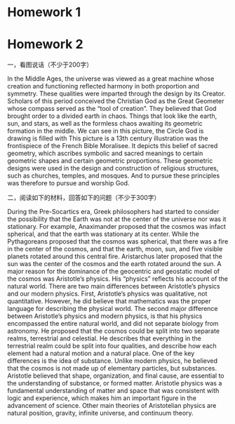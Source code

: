 # Homework 1


# Homework 2
一，看图说话（不少于200字）

In the Middle Ages, the universe was viewed as a great machine whose creation and functioning reflected harmony in both proportion and symmetry. These qualities were imparted through the design by its Creator. Scholars of this period conceived the Christian God as the Great Geometer whose compass served as the “tool of creation”. They believed that God brought order to a divided earth in chaos. Things that look like the earth, sun, and stars, as well as the formless chaos awaiting its geometric formation in the middle. We can see in this picture, the Circle God is drawing is filled with This picture is a 13th century illustration was the frontispiece of the French Bible Moralisee. It depicts this belief of sacred geometry, which ascribes symbolic and sacred meanings to certain geometric shapes and certain geometric proportions. These geometric designs were used in the design and construction of religious structures, such as churches, temples, and mosques. And to pursue these principles was therefore to pursue and worship God.

二，阅读如下的材料，回答如下的问题（不少于300字）

During the Pre-Socartics era, Greek philosophers had started to consider the possibility that the Earth was not at the center of the universe nor was it stationary. For example, Anaximander proposed that the cosmos was infact spherical, and that the earth was stationary at its center. While the Pythagoreans proposed that the cosmos was spherical, that there was a fire in the center of the cosmos, and that the earth, moon, sun, and five visible planets rotated around this central fire. Aristarchus later proposed that the sun was the center of the cosmos and the earth rotated around the sun. A major reason for the dominance of the geocentric and geostatic model of the cosmos was Aristotle’s physics. His “physics” reflects his account of the natural world. There are two main differences between Aristotle’s physics and our modern physics.
First, Aristotle’s physics was qualitative, not quantitative. However, he did believe that mathematics was the proper language for describing the physical world. The second major difference between Aristotle’s physics and modern physics, is that his physics encompassed the entire natural world, and did not separate biology from astronomy. He proposed that the cosmos could be split into two separate realms, terrestrial and celestial. He describes that everything in the terrestrial realm could be split into four qualities, and describe how each element had a natural motion and a natural place. One of the key differences is the idea of substance. Unlike modern physics, he believed that the cosmos is not made up of elementary particles, but substances. Aristotle believed that shape, organization, and final cause, are essential to the understanding of substance, or formed matter. 
Aristotle physics was a fundamental understanding of matter and space that was consistent with logic and experience, which makes him an important figure in the advancement of science. Other main theories of Aristotelian physics are natural position, gravity, infinite universe, and continuum theory.
